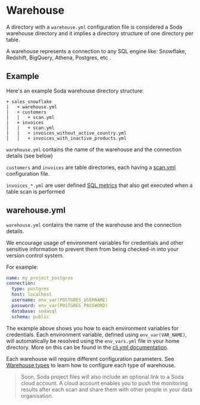 # Warehouse

A directory with a `warehouse.yml` configuration file is considered a Soda
warehouse directory and it implies a directory structure of one directory
per table.

A warehouse represents a connection to any SQL engine like: Snowflake, Redshift,
BigQuery, Athena, Postgres, etc .

## Example

Here's an example Soda warehouse directory structure:

```
+ sales_snowflake
|   + warehouse.yml
|   + customers
|   |   + scan.yml
|   + invoices
|   |   + scan.yml
|   |   + invoices_without_active_country.yml
|   |   + invoices_with_inactive_products.yml
```

`warehouse.yml` contains the name of the warehouse and
the connection details (see below)

`customers` and `invoices` are table directories, each
having a [scan.yml](scan.md) configuration file.

`invoices_*.yml` are user defined [SQL metrics](sql_metrics.md)
that also get executed when a table scan is performed

## warehouse.yml

`warehouse.yml` contains the name of the warehouse and the connection details.

We encourage usage of environment variables for credentials and other sensitive information
to prevent them from being checked-in into your version control system.

For example:
```yaml
name: my_project_postgres
connection:
  type: postgres
  host: localhost
  username: env_var(POSTGRES_USERNAME)
  password: env_var(POSTGRES_PASSWORD)
  database: sodasql
  schema: public
```

The example above shows you how to each environment variables for credentials.
Each environment variable, defined using `env_var(VAR_NAME)`, will automatically be
resolved using the `env_vars.yml` file in your home directory. More on this can be found
in the [cli.yml documentation](cli.md#env-vars.md).

Each warehouse will require different configuration parameters.
See [Warehouse types](warehouse_types.md) to learn how to configure each
type of warehouse.

> Soon, Soda project files will also include an optional
link to a Soda cloud account.  A cloud account enables you to push the monitoring
results after each scan and share them with other people in your data organisation.
